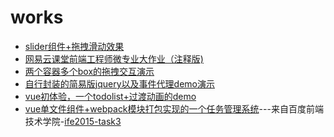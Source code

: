 # works

<ul>
<li><a href="https://reson-a.github.io/works/Slider/slider.html">slider组件+拖拽滑动效果</a></li>
<li><a href="https://reson-a.github.io/works/NetEaseFinalTask/index.html">网易云课堂前端工程师微专业大作业（注释版)</a></li>
<li><a href="https://reson-a.github.io/works/BaiduWebTask/drag-demo/drag-demo.html">两个容器多个box的拖拽交互演示</a></li>
<li><a href="https://reson-a.github.io/works/BaiduWebTask/jq-mini/jq-mini-test.html">自行封装的简易版jquery以及事件代理demo演示</a></li>
<li><a href="https://reson-a.github.io/works/vue-project/project/todolist/index.html">vue初体验，一个todolist+过渡动画的demo</a></li>
<li><a href="https://reson-a.github.io/works/BaiduWebTask/task3/index.html">vue单文件组件+webpack模块打包实现的一个任务管理系统</a>---来自百度前端技术学院-<a href="https://github.com/baidu-ife/ife/tree/master/2015_spring/task/task0003">ife2015-task3</a></li>
</ul>
 



 


  








